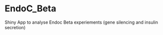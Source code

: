 EndoC_Beta
===

Shiny App to analyse Endoc Beta experiements (gene silencing and insulin secretion)
